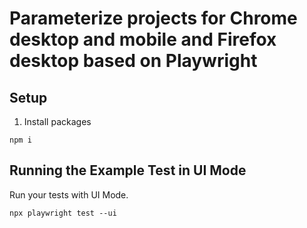 
# Parameterize projects for Chrome desktop and mobile and Firefox desktop based on Playwright
## Setup

1. Install packages
```
npm i
```
## Running the Example Test in UI Mode

Run your tests with UI Mode.
```
npx playwright test --ui
```
